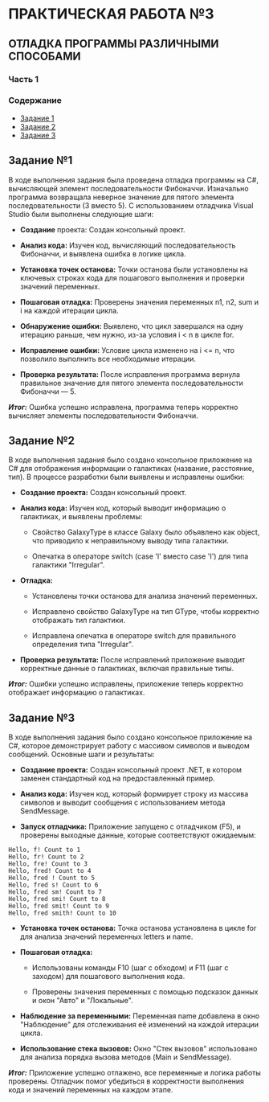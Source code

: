 # ПРАКТИЧЕСКАЯ РАБОТА №3
## ОТЛАДКА ПРОГРАММЫ РАЗЛИЧНЫМИ СПОСОБАМИ
### Часть 1



### Содержание

- [Задание 1](#задание-1)
- [Задание 2](#задание-2)
- [Задание 3](#задание-3)



## Задание №1
В ходе выполнения задания была проведена отладка программы на C#, вычисляющей элемент последовательности Фибоначчи. Изначально программа возвращала неверное значение для пятого элемента последовательности (3 вместо 5). С использованием отладчика Visual Studio были выполнены следующие шаги:

 - **Создание** проекта: Создан консольный проект.

 - **Анализ кода:** Изучен код, вычисляющий последовательность Фибоначчи, и выявлена ошибка в логике цикла.

 - **Установка точек останова:** Точки останова были установлены на ключевых строках кода для пошагового выполнения и проверки значений переменных.

 - **Пошаговая отладка:** Проверены значения переменных n1, n2, sum и i на каждой итерации цикла.

 - **Обнаружение ошибки:** Выявлено, что цикл завершался на одну итерацию раньше, чем нужно, из-за условия i < n в цикле for.

 - **Исправление ошибки:** Условие цикла изменено на i <= n, что позволило выполнить все необходимые итерации.

 - **Проверка результата:** После исправления программа вернула правильное значение для пятого элемента последовательности Фибоначчи — 5.

***Итог:*** Ошибка успешно исправлена, программа теперь корректно вычисляет элементы последовательности Фибоначчи.



## Задание №2
В ходе выполнения задания было создано консольное приложение на C# для отображения информации о галактиках (название, расстояние, тип). В процессе разработки были выявлены и исправлены ошибки:

 - **Создание проекта:** Создан консольный проект.

 - **Анализ кода:** Изучен код, который выводит информацию о галактиках, и выявлены проблемы:

   - Свойство GalaxyType в классе Galaxy было объявлено как object, что приводило к неправильному выводу типа галактики.

   - Опечатка в операторе switch (case 'l' вместо case 'I') для типа галактики "Irregular".

 - **Отладка:**

   - Установлены точки останова для анализа значений переменных.

   - Исправлено свойство GalaxyType на тип GType, чтобы корректно отображать тип галактики.

   - Исправлена опечатка в операторе switch для правильного определения типа "Irregular".

 - **Проверка результата:** После исправлений приложение выводит корректные данные о галактиках, включая правильные типы.

***Итог:*** Ошибки успешно исправлены, приложение теперь корректно отображает информацию о галактиках.



## Задание №3

В ходе выполнения задания было создано консольное приложение на C#, которое демонстрирует работу с массивом символов и выводом сообщений. Основные шаги и результаты:

 - **Создание проекта:** Создан консольный проект .NET, в котором заменен стандартный код на предоставленный пример.

 - **Анализ кода:** Изучен код, который формирует строку из массива символов и выводит сообщения с использованием метода SendMessage.

 - **Запуск отладчика:** Приложение запущено с отладчиком (F5), и проверены выходные данные, которые соответствуют ожидаемым:

```
Hello, f! Count to 1
Hello, fr! Count to 2
Hello, fre! Count to 3
Hello, fred! Count to 4
Hello, fred ! Count to 5
Hello, fred s! Count to 6
Hello, fred sm! Count to 7
Hello, fred smi! Count to 8
Hello, fred smit! Count to 9
Hello, fred smith! Count to 10
```
 - **Установка точек останова:** Точка останова установлена в цикле for для анализа значений переменных letters и name.

 - **Пошаговая отладка:**

   - Использованы команды F10 (шаг с обходом) и F11 (шаг с заходом) для пошагового выполнения кода.

   - Проверены значения переменных с помощью подсказок данных и окон "Авто" и "Локальные".

 - **Наблюдение за переменными:** Переменная name добавлена в окно "Наблюдение" для отслеживания её изменений на каждой итерации цикла.

 - **Использование стека вызовов:** Окно "Стек вызовов" использовано для анализа порядка вызова методов (Main и SendMessage).

***Итог:*** Приложение успешно отлажено, все переменные и логика работы проверены. Отладчик помог убедиться в корректности выполнения кода и значений переменных на каждом этапе.
